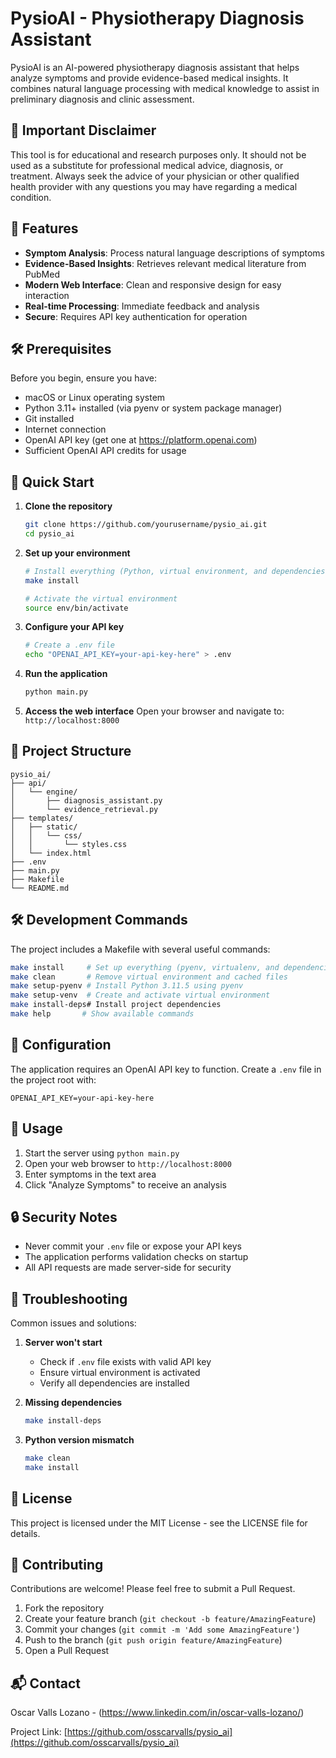 # PysioAI - Physiotherapy Diagnosis Assistant

PysioAI is an AI-powered physiotherapy diagnosis assistant that helps analyze symptoms and provide evidence-based medical insights. It combines natural language processing with medical knowledge to assist in preliminary diagnosis and clinic assessment.

## 🚨 Important Disclaimer

This tool is for educational and research purposes only. It should not be used as a substitute for professional medical advice, diagnosis, or treatment. Always seek the advice of your physician or other qualified health provider with any questions you may have regarding a medical condition.

## 🌟 Features

- **Symptom Analysis**: Process natural language descriptions of symptoms
- **Evidence-Based Insights**: Retrieves relevant medical literature from PubMed
- **Modern Web Interface**: Clean and responsive design for easy interaction
- **Real-time Processing**: Immediate feedback and analysis
- **Secure**: Requires API key authentication for operation

## 🛠 Prerequisites

Before you begin, ensure you have:
- macOS or Linux operating system
- Python 3.11+ installed (via pyenv or system package manager)
- Git installed
- Internet connection
- OpenAI API key (get one at https://platform.openai.com)
- Sufficient OpenAI API credits for usage

## 🚀 Quick Start

1. **Clone the repository**
   ```bash
   git clone https://github.com/yourusername/pysio_ai.git
   cd pysio_ai
   ```

2. **Set up your environment**
   ```bash
   # Install everything (Python, virtual environment, and dependencies)
   make install
   
   # Activate the virtual environment
   source env/bin/activate
   ```

3. **Configure your API key**
   ```bash
   # Create a .env file
   echo "OPENAI_API_KEY=your-api-key-here" > .env
   ```

4. **Run the application**
   ```bash
   python main.py
   ```

5. **Access the web interface**
   Open your browser and navigate to: `http://localhost:8000`

## 📁 Project Structure

```
pysio_ai/
├── api/
│   └── engine/
│       ├── diagnosis_assistant.py
│       └── evidence_retrieval.py
├── templates/
│   ├── static/
│   │   └── css/
│   │       └── styles.css
│   └── index.html
├── .env
├── main.py
├── Makefile
└── README.md
```

## 🛠 Development Commands

The project includes a Makefile with several useful commands:

```bash
make install     # Set up everything (pyenv, virtualenv, and dependencies)
make clean       # Remove virtual environment and cached files
make setup-pyenv # Install Python 3.11.5 using pyenv
make setup-venv  # Create and activate virtual environment
make install-deps# Install project dependencies
make help       # Show available commands
```

## 🔧 Configuration

The application requires an OpenAI API key to function. Create a `.env` file in the project root with:

```plaintext
OPENAI_API_KEY=your-api-key-here
```

## 🚀 Usage

1. Start the server using `python main.py`
2. Open your web browser to `http://localhost:8000`
3. Enter symptoms in the text area
4. Click "Analyze Symptoms" to receive an analysis

## 🔒 Security Notes

- Never commit your `.env` file or expose your API keys
- The application performs validation checks on startup
- All API requests are made server-side for security

## 🐛 Troubleshooting

Common issues and solutions:

1. **Server won't start**
   - Check if `.env` file exists with valid API key
   - Ensure virtual environment is activated
   - Verify all dependencies are installed

2. **Missing dependencies**
   ```bash
   make install-deps
   ```

3. **Python version mismatch**
   ```bash
   make clean
   make install
   ```

## 📝 License

This project is licensed under the MIT License - see the LICENSE file for details.

## 🤝 Contributing

Contributions are welcome! Please feel free to submit a Pull Request.

1. Fork the repository
2. Create your feature branch (`git checkout -b feature/AmazingFeature`)
3. Commit your changes (`git commit -m 'Add some AmazingFeature'`)
4. Push to the branch (`git push origin feature/AmazingFeature`)
5. Open a Pull Request

## 📬 Contact

Oscar Valls Lozano - (https://www.linkedin.com/in/oscar-valls-lozano/)

Project Link: [https://github.com/osscarvalls/pysio_ai](https://github.com/osscarvalls/pysio_ai)